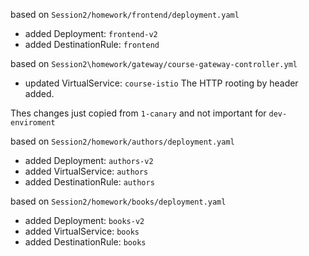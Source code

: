 based on `Session2/homework/frontend/deployment.yaml`

* added Deployment: `frontend-v2`
* added DestinationRule: `frontend`

based on `Session2\homework/gateway/course-gateway-controller.yml`
* updated VirtualService: `course-istio` The HTTP rooting by header added. 

Thes changes just copied from `1-canary` and not important for `dev-enviroment`

based on `Session2/homework/authors/deployment.yaml`

* added Deployment: `authors-v2`
* added VirtualService: `authors`
* added DestinationRule: `authors`

based on `Session2/homework/books/deployment.yaml`

* added Deployment: `books-v2`
* added VirtualService: `books`
* added DestinationRule: `books`

